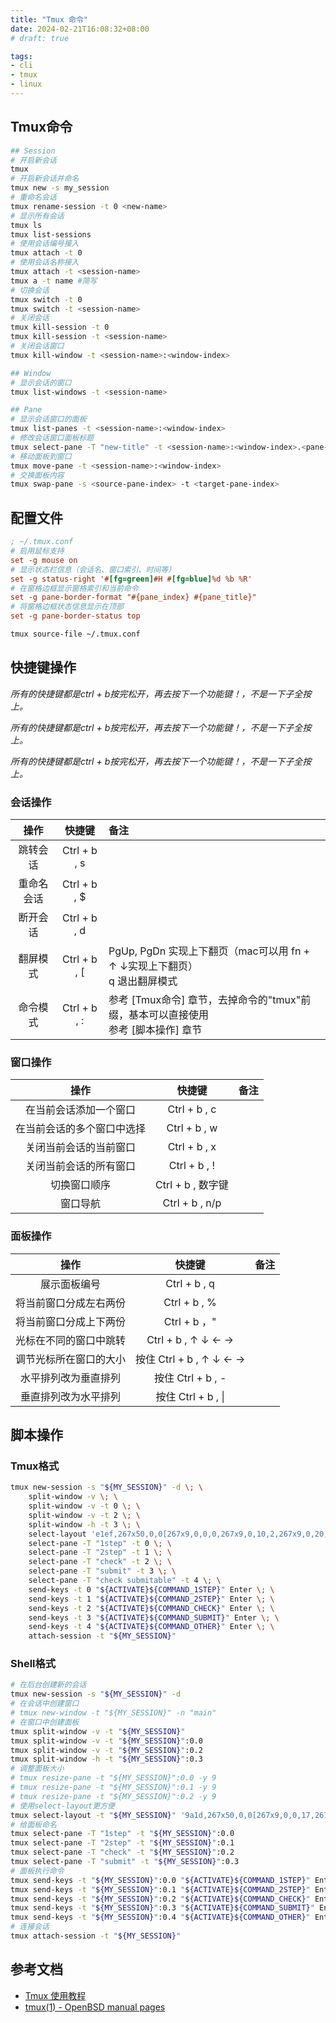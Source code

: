 ```yaml
---
title: "Tmux 命令"
date: 2024-02-21T16:08:32+08:00
# draft: true

tags:
- cli
- tmux
- linux
---
```


## Tmux命令
```bash
## Session
# 开启新会话
tmux
# 开启新会话并命名
tmux new -s my_session
# 重命名会话
tmux rename-session -t 0 <new-name>
# 显示所有会话
tmux ls
tmux list-sessions
# 使用会话编号接入
tmux attach -t 0
# 使用会话名称接入
tmux attach -t <session-name>
tmux a -t name #简写
# 切换会话
tmux switch -t 0
tmux switch -t <session-name>
# 关闭会话
tmux kill-session -t 0
tmux kill-session -t <session-name>
# 关闭会话窗口
tmux kill-window -t <session-name>:<window-index>

## Window
# 显示会话的窗口
tmux list-windows -t <session-name>

## Pane
# 显示会话窗口的面板
tmux list-panes -t <session-name>:<window-index>
# 修改会话窗口面板标题
tmux select-pane -T "new-title" -t <session-name>:<window-index>.<pane-index>
# 移动面板到窗口
tmux move-pane -t <session-name>:<window-index>
# 交换面板内容
tmux swap-pane -s <source-pane-index> -t <target-pane-index>
```

## 配置文件
```ini
; ~/.tmux.conf
# 启用鼠标支持
set -g mouse on
# 显示状态栏信息（会话名、窗口索引、时间等）
set -g status-right '#[fg=green]#H #[fg=blue]%d %b %R'
# 在窗格边框显示窗格索引和当前命令
set -g pane-border-format "#{pane_index} #{pane_title}"
# 将窗格边框状态信息显示在顶部
set -g pane-border-status top
```
```bash
tmux source-file ~/.tmux.conf
```

## 快捷键操作
*所有的快捷键都是ctrl + b按完松开，再去按下一个功能键！，不是一下子全按上。*

*所有的快捷键都是ctrl + b按完松开，再去按下一个功能键！，不是一下子全按上。*

*所有的快捷键都是ctrl + b按完松开，再去按下一个功能键！，不是一下子全按上。*

### 会话操作

| 操作      | 快捷键       | 备注   |
| :---:     | :---:        | :--- |
| 跳转会话   | Ctrl + b , s |      |
| 重命名会话 | Ctrl + b , $ |      |
| 断开会话   | Ctrl + b , d |      |
| 翻屏模式   | Ctrl + b , [ | PgUp, PgDn 实现上下翻页（mac可以用 fn + ↑ ↓实现上下翻页）<br> q 退出翻屏模式 |
| 命令模式   | Ctrl + b , : | 参考 [Tmux命令] 章节，去掉命令的"tmux"前缀，基本可以直接使用 <br> 参考 [脚本操作] 章节 |

### 窗口操作

| 操作                     | 快捷键            | 备注  |
| :---:                    | :---:            | :---: |
| 在当前会话添加一个窗口     | Ctrl + b , c     |       |
| 在当前会话的多个窗口中选择 | Ctrl + b , w     |       |
| 关闭当前会话的当前窗口     | Ctrl + b , x     |       |
| 关闭当前会话的所有窗口     | Ctrl + b , !     |       |
| 切换窗口顺序              | Ctrl + b , 数字键 |       |
| 窗口导航                  | Ctrl + b , n/p |       |

### 面板操作
| 操作                     | 快捷键                  | 备注  |
| :---:                    | :---:                  | :---: |
| 展示面板编号              | Ctrl + b , q           |       |
| 将当前窗口分成左右两份     | Ctrl + b , %           |       |
| 将当前窗口分成上下两份     | Ctrl + b ，"           |       |
| 光标在不同的窗口中跳转     | Ctrl + b , ↑ ↓ ← →     |       |
| 调节光标所在窗口的大小     | 按住 Ctrl + b , ↑ ↓ ← → |       |
| 水平排列改为垂直排列       | 按住 Ctrl + b , -       |       |
| 垂直排列改为水平排列       | 按住 Ctrl + b , \|      |       |

## 脚本操作

### Tmux格式
```bash
tmux new-session -s "${MY_SESSION}" -d \; \
    split-window -v \; \
    split-window -v -t 0 \; \
    split-window -v -t 2 \; \
    split-window -h -t 3 \; \
    select-layout 'e1ef,267x50,0,0[267x9,0,0,0,267x9,0,10,2,267x9,0,20,1,267x20,0,30{153x20,0,30,3,113x20,154,30,4}]' \; \
    select-pane -T "1step" -t 0 \; \
    select-pane -T "2step" -t 1 \; \
    select-pane -T "check" -t 2 \; \
    select-pane -T "submit" -t 3 \; \
    select-pane -T "check submitable" -t 4 \; \
    send-keys -t 0 "${ACTIVATE}${COMMAND_1STEP}" Enter \; \
    send-keys -t 1 "${ACTIVATE}${COMMAND_2STEP}" Enter \; \
    send-keys -t 2 "${ACTIVATE}${COMMAND_CHECK}" Enter \; \
    send-keys -t 3 "${ACTIVATE}${COMMAND_SUBMIT}" Enter \; \
    send-keys -t 4 "${ACTIVATE}${COMMAND_OTHER}" Enter \; \
    attach-session -t "${MY_SESSION}"
```

### Shell格式
```bash
# 在后台创建新的会话
tmux new-session -s "${MY_SESSION}" -d
# 在会话中创建窗口
# tmux new-window -t "${MY_SESSION}" -n "main"
# 在窗口中创建面板
tmux split-window -v -t "${MY_SESSION}"
tmux split-window -v -t "${MY_SESSION}":0.0
tmux split-window -v -t "${MY_SESSION}":0.2
tmux split-window -h -t "${MY_SESSION}":0.3
# 调整面板大小
# tmux resize-pane -t "${MY_SESSION}":0.0 -y 9
# tmux resize-pane -t "${MY_SESSION}":0.1 -y 9
# tmux resize-pane -t "${MY_SESSION}":0.2 -y 9
# 使用select-layout更方便
tmux select-layout -t "${MY_SESSION}" '9a1d,267x50,0,0[267x9,0,0,17,267x9,0,10,19,267x9,0,20,18,267x20,0,30{134x20,0,30,20,132x20,135,30,21}]'
# 给面板命名
tmux select-pane -T "1step" -t "${MY_SESSION}":0.0
tmux select-pane -T "2step" -t "${MY_SESSION}":0.1
tmux select-pane -T "check" -t "${MY_SESSION}":0.2
tmux select-pane -T "submit" -t "${MY_SESSION}":0.3
# 面板执行命令
tmux send-keys -t "${MY_SESSION}":0.0 "${ACTIVATE}${COMMAND_1STEP}" Enter
tmux send-keys -t "${MY_SESSION}":0.1 "${ACTIVATE}${COMMAND_2STEP}" Enter
tmux send-keys -t "${MY_SESSION}":0.2 "${ACTIVATE}${COMMAND_CHECK}" Enter
tmux send-keys -t "${MY_SESSION}":0.3 "${ACTIVATE}${COMMAND_SUBMIT}" Enter
tmux send-keys -t "${MY_SESSION}":0.4 "${ACTIVATE}${COMMAND_OTHER}" Enter
# 连接会话
tmux attach-session -t "${MY_SESSION}"
```

## 参考文档
- [Tmux 使用教程](https://www.ruanyifeng.com/blog/2019/10/tmux.html)
- [tmux(1) - OpenBSD manual pages](http://man.openbsd.org/OpenBSD-current/man1/tmux.1)